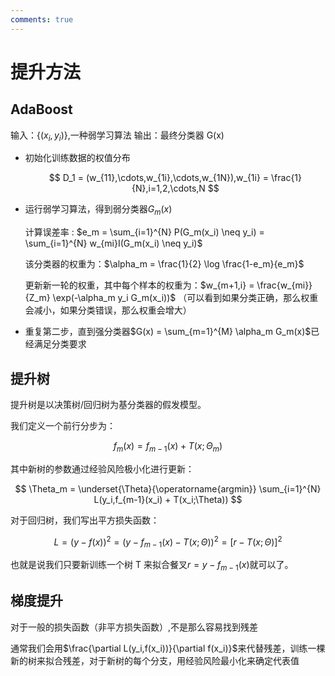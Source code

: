 ```yaml
---
comments: true
---
```


# 提升方法

## AdaBoost

输入：$\{(x_i,y_i)\}$,一种弱学习算法
输出：最终分类器 G(x)

- 初始化训练数据的权值分布

    $$
        D_1 = (w_{11},\cdots,w_{1i},\cdots,w_{1N}),w_{1i} = \frac{1}{N},i=1,2,\cdots,N
    $$

- 运行弱学习算法，得到弱分类器$G_m(x)$
    
    计算误差率 : $e_m = \sum_{i=1}^{N} P(G_m(x_i) \neq y_i) = \sum_{i=1}^{N} w_{mi}I(G_m(x_i) \neq y_i)$

    该分类器的权重为：$\alpha_m = \frac{1}{2} \log \frac{1-e_m}{e_m}$
    
    更新新一轮的权重，其中每个样本的权重为：$w_{m+1,i} = \frac{w_{mi}}{Z_m} \exp(-\alpha_m y_i G_m(x_i))$ （可以看到如果分类正确，那么权重会减小，如果分类错误，那么权重会增大）

- 重复第二步，直到强分类器$G(x) = \sum_{m=1}^{M} \alpha_m G_m(x)$已经满足分类要求

## 提升树

提升树是以决策树/回归树为基分类器的假发模型。

我们定义一个前行分步为：

$$
    f_m(x) = f_{m-1}(x) + T(x;\Theta_m)
$$

其中新树的参数通过经验风险极小化进行更新：

$$
    \Theta_m = \underset{\Theta}{\operatorname{argmin}} \sum_{i=1}^{N} L(y_i,f_{m-1}(x_i) + T(x_i;\Theta))
$$

对于回归树，我们写出平方损失函数：

$$
    L = (y - f(x))^2 = (y - f_{m-1}(x) - T(x;\Theta))^2 = [r - T(x;\Theta)]^2
$$

也就是说我们只要新训练一个树 T 来拟合餐叉$r = y - f_{m-1}(x)$就可以了。

## 梯度提升

对于一般的损失函数（非平方损失函数）,不是那么容易找到残差

通常我们会用$\frac{\partial L(y_i,f(x_i))}{\partial f(x_i)}$来代替残差，训练一棵新的树来拟合残差，对于新树的每个分支，用经验风险最小化来确定代表值

